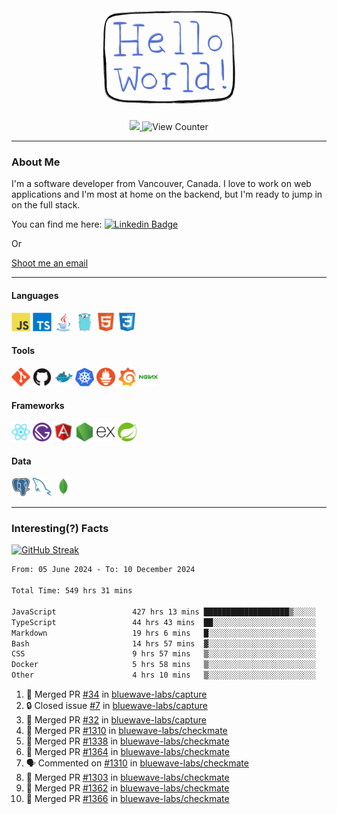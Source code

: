 <div align="center">
    <img src="./img/hello_world.webp" height="200px" width="">
    <div>
        <a href="https://www.linkedin.com/in/ajhollid">
            <img src="https://img.shields.io/badge/LinkedIn-blue"/>
        </a>
        <img src="https://komarev.com/ghpvc/?username=ajhollid&color=yellow" alt="View Counter">
    </div>
</div>

---

### About Me

I'm a software developer from Vancouver, Canada. I love to work on web applications and I'm most at home on the backend, but I'm ready to jump in on the full stack.

You can find me here: [![Linkedin Badge](https://img.shields.io/badge/-ajhollid-blue?style=flat&logo=Linkedin&logoColor=white)](https://www.linkedin.com/in/ajhollid)

Or

[Shoot me an email](mailto:ajhollid@gmail.com)

---

#### Languages

<div>
    <img src="./img/devicons/javascript-original.svg" width=30 height=30 alt="JavaScript">
    <img src="/img/devicons/typescript-original.svg" width=30 height=30 alt="TypeScript">
    <img src="./img/devicons/java-original.svg" width=30 height=30 alt="Java">
    <img src="./img/devicons/go-original.svg" width=30 height=30 alt="Golang">
    <img src="./img/devicons/html5-original.svg" width=30 height=30 alt="HTML 5">
    <img src="./img/devicons/css3-original.svg" width=30 height=30 alt="CSS 3">
</div>

#### Tools

<div>
    <img src="./img/devicons/git-original.svg" width=30 height=30 alt="Git">
    <img src="./img/devicons/github-original.svg" width=30 height=30 alt="Github">
    <img src="./img/devicons/docker-original.svg" width=30 
    height=30 alt="Docker">
    <img src="./img/devicons/kubernetes-original.svg" width=30 height=30 alt="K8">
    <img src="./img/devicons/prometheus-original.svg" width=30 height=30 alt="Prometheus">
    <img src="./img/devicons/grafana-original.svg" width=30 height=30 alt="Grafana">
    <img src="./img/devicons/nginx-original.svg" width=30 height=30 alt="Nginx">
</div>

#### Frameworks

<div>
    <img src="./img/devicons/react-original.svg" width=30 height=30 alt="React">
    <img src="./img/devicons/gatsby-original.svg" width=30 height=30 alt="Gatsby">
    <img src="./img/devicons/angularjs-original.svg" width=30 height=30 alt="AngularJS">
    <img src="./img/devicons/nodejs-original.svg" width=30 height=30 alt="NodeJS">
    <img src="./img/devicons/express-original.svg" width=30 height=30 alt="Express">
    <img src="./img/devicons/spring-original.svg" width=30 height=30 alt="Spring">
</div>

#### Data

<div>
    <img src="./img/devicons/postgresql-original.svg" width=30 height=30 alt="Postgresql">
    <img src="./img/devicons/mysql-original.svg" width=30 height=30 alt="Mysql">
    <img src="./img/devicons/mongodb-original.svg" width=30 height=30 alt="MongoDB">
</div>

---

### Interesting(?) Facts

[![GitHub Streak](http://github-readme-streak-stats.herokuapp.com?user=ajhollid)](https://git.io/streak-stats)

 <!--START_SECTION:waka-->

```txt
From: 05 June 2024 - To: 10 December 2024

Total Time: 549 hrs 31 mins

JavaScript                 427 hrs 13 mins ███████████████████▒░░░░░   77.16 %
TypeScript                 44 hrs 43 mins  ██░░░░░░░░░░░░░░░░░░░░░░░   08.08 %
Markdown                   19 hrs 6 mins   █░░░░░░░░░░░░░░░░░░░░░░░░   03.45 %
Bash                       14 hrs 57 mins  ▓░░░░░░░░░░░░░░░░░░░░░░░░   02.70 %
CSS                        9 hrs 57 mins   ▒░░░░░░░░░░░░░░░░░░░░░░░░   01.80 %
Docker                     5 hrs 58 mins   ▒░░░░░░░░░░░░░░░░░░░░░░░░   01.08 %
Other                      4 hrs 10 mins   ▒░░░░░░░░░░░░░░░░░░░░░░░░   00.75 %
```

<!--END_SECTION:waka-->


<!--START_SECTION:activity-->
1. 🎉 Merged PR [#34](https://github.com/bluewave-labs/capture/pull/34) in [bluewave-labs/capture](https://github.com/bluewave-labs/capture)
2. 🔒 Closed issue [#7](https://github.com/bluewave-labs/capture/issues/7) in [bluewave-labs/capture](https://github.com/bluewave-labs/capture)
3. 🎉 Merged PR [#32](https://github.com/bluewave-labs/capture/pull/32) in [bluewave-labs/capture](https://github.com/bluewave-labs/capture)
4. 🎉 Merged PR [#1310](https://github.com/bluewave-labs/checkmate/pull/1310) in [bluewave-labs/checkmate](https://github.com/bluewave-labs/checkmate)
5. 🎉 Merged PR [#1338](https://github.com/bluewave-labs/checkmate/pull/1338) in [bluewave-labs/checkmate](https://github.com/bluewave-labs/checkmate)
6. 🎉 Merged PR [#1364](https://github.com/bluewave-labs/checkmate/pull/1364) in [bluewave-labs/checkmate](https://github.com/bluewave-labs/checkmate)
7. 🗣 Commented on [#1310](https://github.com/bluewave-labs/checkmate/pull/1310#issuecomment-2537802972) in [bluewave-labs/checkmate](https://github.com/bluewave-labs/checkmate)
8. 🎉 Merged PR [#1303](https://github.com/bluewave-labs/checkmate/pull/1303) in [bluewave-labs/checkmate](https://github.com/bluewave-labs/checkmate)
9. 🎉 Merged PR [#1362](https://github.com/bluewave-labs/checkmate/pull/1362) in [bluewave-labs/checkmate](https://github.com/bluewave-labs/checkmate)
10. 🎉 Merged PR [#1366](https://github.com/bluewave-labs/checkmate/pull/1366) in [bluewave-labs/checkmate](https://github.com/bluewave-labs/checkmate)
<!--END_SECTION:activity-->
